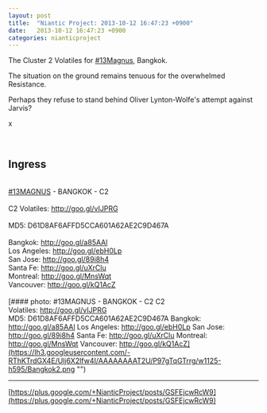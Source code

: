 ```yaml
---
layout: post
title:  "Niantic Project: 2013-10-12 16:47:23 +0900"
date:   2013-10-12 16:47:23 +0900
categories: nianticproject
---
```

The Cluster 2 Volatiles for [#13Magnus](https://plus.google.com/s/%2313Magnus ""), Bangkok.

The situation on the ground remains tenuous for the overwhelmed Resistance.

Perhaps they refuse to stand behind Oliver Lynton-Wolfe's attempt against Jarvis?

x<div class="shared"><br /><h2>Ingress</h2><br /><a rel="nofollow" class="ot-hashtag" href="https://plus.google.com/s/%2313MAGNUS">#13MAGNUS</a> - BANGKOK - C2<br /><br />C2 Volatiles: <a href="http://goo.gl/vIJPRG" class="ot-anchor">http://goo.gl/vIJPRG</a><br /><br />MD5: D61D8AF6AFFD5CCA601A62AE2C9D467A<br /><br />Bangkok: <a href="http://goo.gl/a85AAl" class="ot-anchor">http://goo.gl/a85AAl</a><br />Los Angeles: <a href="http://goo.gl/ebH0Lp" class="ot-anchor">http://goo.gl/ebH0Lp</a><br />San Jose: <a href="http://goo.gl/89i8h4" class="ot-anchor">http://goo.gl/89i8h4</a><br />Santa Fe: <a href="http://goo.gl/uXrClu" class="ot-anchor">http://goo.gl/uXrClu</a><br />Montreal: <a href="http://goo.gl/MnsWqt" class="ot-anchor">http://goo.gl/MnsWqt</a><br />Vancouver: <a href="http://goo.gl/kQ1AcZ" class="ot-anchor">http://goo.gl/kQ1AcZ</a><br /><br /></div>
[#### photo: #13MAGNUS - BANGKOK - C2
C2 Volatiles: http://goo.gl/vIJPRG
MD5: D61D8AF6AFFD5CCA601A62AE2C9D467A
Bangkok: http://goo.gl/a85AAl
Los Angeles: http://goo.gl/ebH0Lp
San Jose: http://goo.gl/89i8h4
Santa Fe: http://goo.gl/uXrClu
Montreal: http://goo.gl/MnsWqt
Vancouver: http://goo.gl/kQ1AcZ](https://lh3.googleusercontent.com/-RThKTrdGX4E/Ulj6X2lfw4I/AAAAAAAAT2U/P97gTqGTrrg/w1125-h595/Bangkok2.png "")
- - -
[https://plus.google.com/+NianticProject/posts/GSFEjcwRcW9](https://plus.google.com/+NianticProject/posts/GSFEjcwRcW9)
